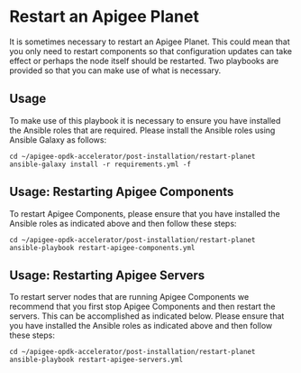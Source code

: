 # Restart an Apigee Planet

It is sometimes necessary to restart an Apigee Planet. This could mean that you only need to restart components so that 
configuration updates can take effect or perhaps the node itself should be restarted. Two playbooks are provided so that
you can make use of what is necessary. 

## Usage
To make use of this playbook it is necessary to ensure you have installed the Ansible roles that are required. Please 
install the Ansible roles using Ansible Galaxy as follows: 

    cd ~/apigee-opdk-accelerator/post-installation/restart-planet
    ansible-galaxy install -r requirements.yml -f
    
## Usage: Restarting Apigee Components
To restart Apigee Components, please ensure that you have installed the Ansible roles as indicated above and then 
follow these steps: 

    cd ~/apigee-opdk-accelerator/post-installation/restart-planet
    ansible-playbook restart-apigee-components.yml
 
## Usage: Restarting Apigee Servers
To restart server nodes that are running Apigee Components we recommend that you first stop Apigee Components and then 
restart the servers. This can be accomplished as indicated below. Please ensure that you have installed the Ansible 
roles as indicated above and then follow these steps: 

    cd ~/apigee-opdk-accelerator/post-installation/restart-planet
    ansible-playbook restart-apigee-servers.yml
 
 